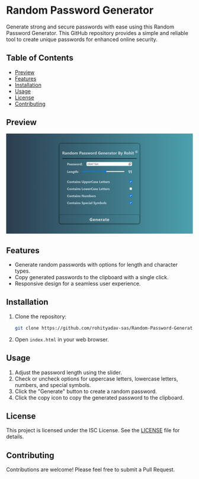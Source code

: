 # Random Password Generator
  Generate strong and secure passwords with ease using this Random Password Generator. This GitHub repository provides a simple and reliable tool to create unique passwords for enhanced online security.

## Table of Contents
- [Preview](#preview)
- [Features](#features)
- [Installation](#installation)
- [Usage](#usage)
- [License](#license)
- [Contributing](#contributing)

## Preview
![preview.png](./assets/preview.png?raw=true)

## Features
- Generate random passwords with options for length and character types.
- Copy generated passwords to the clipboard with a single click.
- Responsive design for a seamless user experience.

## Installation
1. Clone the repository:
   ```bash
   git clone https://github.com/rohityadav-sas/Random-Password-Generator
   ```

2. Open ```index.html``` in your web browser.

## Usage
1. Adjust the password length using the slider.
2. Check or uncheck options for uppercase letters, lowercase letters, numbers, and special symbols.
3. Click the "Generate" button to create a random password.
4. Click the copy icon to copy the generated password to the clipboard.

## License

This project is licensed under the ISC License. See the [LICENSE](./LICENSE) file for details.

## Contributing

Contributions are welcome! Please feel free to submit a Pull Request.

